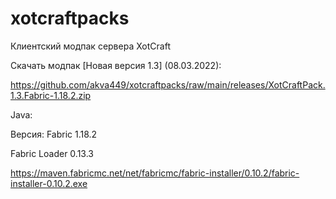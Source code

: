 # xotcraftpacks
Клиентский модпак сервера XotCraft

Скачать модпак [Новая версия 1.3] (08.03.2022):

https://github.com/akva449/xotcraftpacks/raw/main/releases/XotCraftPack.1.3.Fabric-1.18.2.zip

Java:

Версия: Fabric 1.18.2

Fabric Loader 0.13.3

https://maven.fabricmc.net/net/fabricmc/fabric-installer/0.10.2/fabric-installer-0.10.2.exe

